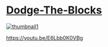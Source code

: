 # [Dodge-The-Blocks](https://youtu.be/E6Lbb0K0VBg)

[![thumbnail1](https://user-images.githubusercontent.com/67495678/210235965-5169a851-02bd-4914-a172-ac18dd5f17a3.png)](https://youtu.be/E6Lbb0K0VBg)

https://youtu.be/E6Lbb0K0VBg
